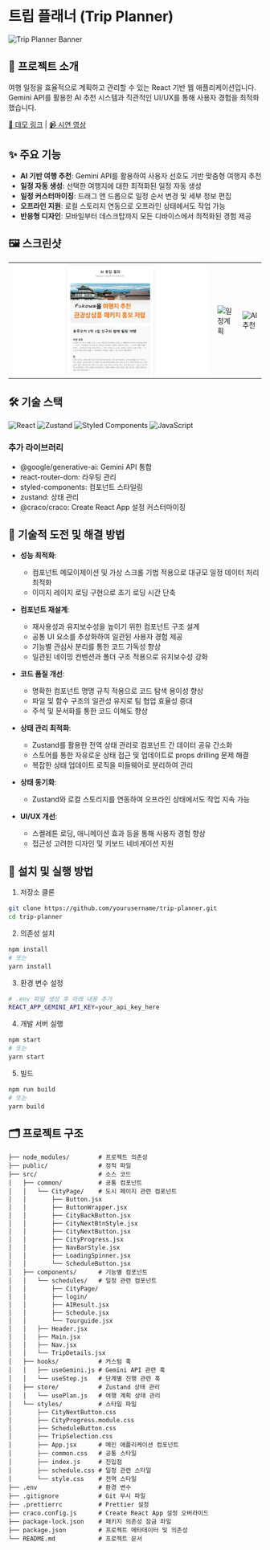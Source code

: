 # 트립 플래너 (Trip Planner)

![Trip Planner Banner](https://via.placeholder.com/800x200?text=Trip+Planner)

## 📌 프로젝트 소개

여행 일정을 효율적으로 계획하고 관리할 수 있는 React 기반 웹 애플리케이션입니다. Gemini API를 활용한 AI 추천 시스템과 직관적인 UI/UX를 통해 사용자 경험을 최적화했습니다.

[🔗 데모 링크](#) | [📹 시연 영상](https://www.youtube.com/watch?v=_ngCLZ5Iz-0&ab_channel=CosdenSolutions)

## ✨ 주요 기능

- **AI 기반 여행 추천**: Gemini API를 활용하여 사용자 선호도 기반 맞춤형 여행지 추천
- **일정 자동 생성**: 선택한 여행지에 대한 최적화된 일정 자동 생성
- **일정 커스터마이징**: 드래그 앤 드롭으로 일정 순서 변경 및 세부 정보 편집
- **오프라인 지원**: 로컬 스토리지 연동으로 오프라인 상태에서도 작업 가능
- **반응형 디자인**: 모바일부터 데스크탑까지 모든 디바이스에서 최적화된 경험 제공

## 🖼️ 스크린샷

<table>
  <tr>
    <td><img src="./public/images/AISuggestionScreen.png" alt="메인화면"/></td>
    <td><img src="https://via.placeholder.com/250x500?text=일정계획" alt="일정계획"/></td>
    <td><img src="https://via.placeholder.com/250x500?text=AI추천" alt="AI추천"/></td>
  </tr>
</table>

## 🛠️ 기술 스택

![React](https://img.shields.io/badge/React-20232A?style=for-the-badge&logo=react&logoColor=61DAFB)
![Zustand](https://img.shields.io/badge/Zustand-593D88?style=for-the-badge&logo=npm&logoColor=white)
![Styled Components](https://img.shields.io/badge/Styled_Components-DB7093?style=for-the-badge&logo=styled-components&logoColor=white)
![JavaScript](https://img.shields.io/badge/JavaScript-F7DF1E?style=for-the-badge&logo=javascript&logoColor=black)

### 추가 라이브러리

- @google/generative-ai: Gemini API 통합
- react-router-dom: 라우팅 관리
- styled-components: 컴포넌트 스타일링
- zustand: 상태 관리
- @craco/craco: Create React App 설정 커스터마이징

## 🧠 기술적 도전 및 해결 방법

- **성능 최적화**:

    - 컴포넌트 메모이제이션 및 가상 스크롤 기법 적용으로 대규모 일정 데이터 처리 최적화
    - 이미지 레이지 로딩 구현으로 초기 로딩 시간 단축

- **컴포넌트 재설계**:

    - 재사용성과 유지보수성을 높이기 위한 컴포넌트 구조 설계
    - 공통 UI 요소를 추상화하여 일관된 사용자 경험 제공
    - 기능별 관심사 분리를 통한 코드 가독성 향상
    - 일관된 네이밍 컨벤션과 폴더 구조 적용으로 유지보수성 강화

- **코드 품질 개선**:

    - 명확한 컴포넌트 명명 규칙 적용으로 코드 탐색 용이성 향상
    - 파일 및 함수 구조의 일관성 유지로 팀 협업 효율성 증대
    - 주석 및 문서화를 통한 코드 이해도 향상

- **상태 관리 최적화**:

    - Zustand를 활용한 전역 상태 관리로 컴포넌트 간 데이터 공유 간소화
    - 스토어를 통한 자유로운 상태 접근 및 업데이트로 props drilling 문제 해결
    - 복잡한 상태 업데이트 로직을 미들웨어로 분리하여 관리

- **상태 동기화**:

    - Zustand와 로컬 스토리지를 연동하여 오프라인 상태에서도 작업 지속 가능

- **UI/UX 개선**:
    - 스켈레톤 로딩, 애니메이션 효과 등을 통해 사용자 경험 향상
    - 접근성 고려한 디자인 및 키보드 네비게이션 지원

## 🚀 설치 및 실행 방법

1. 저장소 클론

```bash
git clone https://github.com/yourusername/trip-planner.git
cd trip-planner
```

2. 의존성 설치

```bash
npm install
# 또는
yarn install
```

3. 환경 변수 설정

```bash
# .env 파일 생성 후 아래 내용 추가
REACT_APP_GEMINI_API_KEY=your_api_key_here
```

4. 개발 서버 실행

```bash
npm start
# 또는
yarn start
```

5. 빌드

```bash
npm run build
# 또는
yarn build
```

## 🗂️ 프로젝트 구조

```
├── node_modules/        # 프로젝트 의존성
├── public/              # 정적 파일
├── src/                 # 소스 코드
│   ├── common/          # 공통 컴포넌트
│   │   └── CityPage/    # 도시 페이지 관련 컴포넌트
│   │       ├── Button.jsx
│   │       ├── ButtonWrapper.jsx
│   │       ├── CityBackButton.jsx
│   │       ├── CityNextBtnStyle.jsx
│   │       ├── CityNextButton.jsx
│   │       ├── CityProgress.jsx
│   │       ├── NavBarStyle.jsx
│   │       ├── LoadingSpinner.jsx
│   │       └── ScheduleButton.jsx
│   ├── components/      # 기능별 컴포넌트
│   │   └── schedules/   # 일정 관련 컴포넌트
│   │       ├── CityPage/
│   │       ├── login/
│   │       ├── AIResult.jsx
│   │       ├── Schedule.jsx
│   │       └── Tourguide.jsx
│   │   ├── Header.jsx
│   │   ├── Main.jsx
│   │   ├── Nav.jsx
│   │   └── TripDetails.jsx
│   ├── hooks/           # 커스텀 훅
│   │   ├── useGemini.js # Gemini API 관련 훅
│   │   └── useStep.js   # 단계별 진행 관련 훅
│   ├── store/           # Zustand 상태 관리
│   │   └── usePlan.js   # 여행 계획 상태 관리
│   └── styles/          # 스타일 파일
│       ├── CityNextButton.css
│       ├── CityProgress.module.css
│       ├── ScheduleButton.css
│       ├── TripSelection.css
│       ├── App.jsx      # 메인 애플리케이션 컴포넌트
│       ├── common.css   # 공통 스타일
│       ├── index.js     # 진입점
│       ├── schedule.css # 일정 관련 스타일
│       └── style.css    # 전역 스타일
├── .env                 # 환경 변수
├── .gitignore           # Git 무시 파일
├── .prettierrc          # Prettier 설정
├── craco.config.js      # Create React App 설정 오버라이드
├── package-lock.json    # 패키지 의존성 잠금 파일
├── package.json         # 프로젝트 메타데이터 및 의존성
└── README.md            # 프로젝트 문서
```
